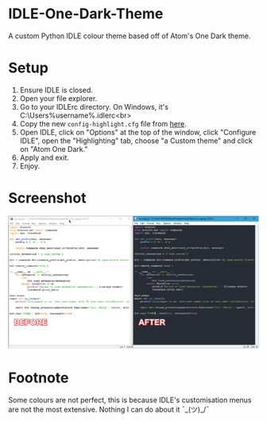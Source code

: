# IDLE-One-Dark-Theme
A custom Python IDLE colour theme based off of Atom's One Dark theme.

# Setup
1. Ensure IDLE is closed.
2. Open your file explorer.<br>
3. Go to your IDLErc directory. On Windows, it's C:\Users\%username%\.idlerc\<br>
4. Copy the new `config-highlight.cfg` file from <a href="https://cdn.rawgit.com/LumiteDubbz/IDLE-One-Dark-Theme/4059d386/config-highlight.cfg">here</a>.<br>
5. Open IDLE, click on "Options" at the top of the window, click "Configure IDLE", open the "Highlighting" tab, choose "a Custom theme" and click on "Atom One Dark."
6. Apply and exit.
7. Enjoy.

# Screenshot
<img src="https://github.com/LumiteDubbz/IDLE-One-Dark-Theme/blob/master/Screenshot.png?raw=true" alt="Go to https://github.com/LumiteDubbz/IDLE-One-Dark-Theme/blob/master/Screenshot.png?raw=true if this image did not load."></img>

# Footnote
Some colours are not perfect, this is because IDLE's customisation menus are not the most extensive. Nothing I can do about it ¯\_(ツ)_/¯
